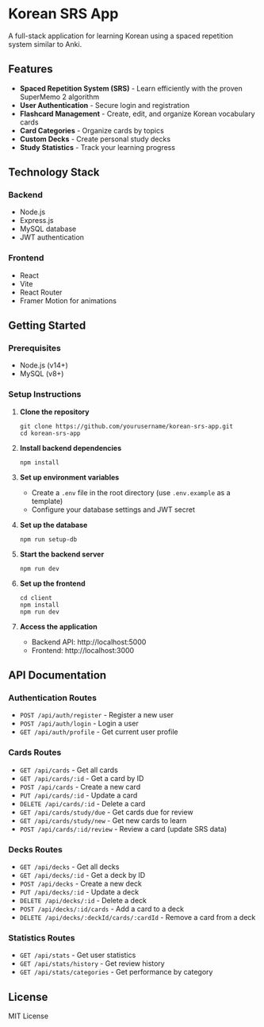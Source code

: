 # Korean SRS App

A full-stack application for learning Korean using a spaced repetition system similar to Anki.

## Features

- **Spaced Repetition System (SRS)** - Learn efficiently with the proven SuperMemo 2 algorithm
- **User Authentication** - Secure login and registration
- **Flashcard Management** - Create, edit, and organize Korean vocabulary cards
- **Card Categories** - Organize cards by topics
- **Custom Decks** - Create personal study decks
- **Study Statistics** - Track your learning progress

## Technology Stack

### Backend
- Node.js
- Express.js
- MySQL database
- JWT authentication

### Frontend
- React
- Vite
- React Router
- Framer Motion for animations

## Getting Started

### Prerequisites
- Node.js (v14+)
- MySQL (v8+)

### Setup Instructions

1. **Clone the repository**
   ```
   git clone https://github.com/yourusername/korean-srs-app.git
   cd korean-srs-app
   ```

2. **Install backend dependencies**
   ```
   npm install
   ```

3. **Set up environment variables**
   - Create a `.env` file in the root directory (use `.env.example` as a template)
   - Configure your database settings and JWT secret

4. **Set up the database**
   ```
   npm run setup-db
   ```

5. **Start the backend server**
   ```
   npm run dev
   ```

6. **Set up the frontend**
   ```
   cd client
   npm install
   npm run dev
   ```

7. **Access the application**
   - Backend API: http://localhost:5000
   - Frontend: http://localhost:3000

## API Documentation

### Authentication Routes
- `POST /api/auth/register` - Register a new user
- `POST /api/auth/login` - Login a user
- `GET /api/auth/profile` - Get current user profile

### Cards Routes
- `GET /api/cards` - Get all cards
- `GET /api/cards/:id` - Get a card by ID
- `POST /api/cards` - Create a new card
- `PUT /api/cards/:id` - Update a card
- `DELETE /api/cards/:id` - Delete a card
- `GET /api/cards/study/due` - Get cards due for review
- `GET /api/cards/study/new` - Get new cards to learn
- `POST /api/cards/:id/review` - Review a card (update SRS data)

### Decks Routes
- `GET /api/decks` - Get all decks
- `GET /api/decks/:id` - Get a deck by ID
- `POST /api/decks` - Create a new deck
- `PUT /api/decks/:id` - Update a deck
- `DELETE /api/decks/:id` - Delete a deck
- `POST /api/decks/:id/cards` - Add a card to a deck
- `DELETE /api/decks/:deckId/cards/:cardId` - Remove a card from a deck

### Statistics Routes
- `GET /api/stats` - Get user statistics
- `GET /api/stats/history` - Get review history
- `GET /api/stats/categories` - Get performance by category

## License

MIT License